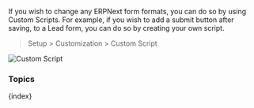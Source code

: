 If you wish to change any ERPNext form formats, you can do so by using Custom
Scripts. For example, if you wish to add a submit button after saving, to a
Lead form, you can do so by creating your own script.

> Setup > Customization > Custom Script

![Custom Script](/assets/manual_erpnext_com/old_images/erpnext/custom-script.png)

### Topics

{index}
